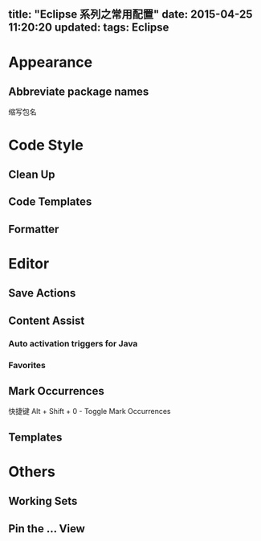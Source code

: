 title: "Eclipse 系列之常用配置"
date: 2015-04-25 11:20:20
updated: 
tags: Eclipse
---

# Appearance

## Abbreviate package names

缩写包名

# Code Style

## Clean Up

## Code Templates

## Formatter

# Editor

## Save Actions

## Content Assist

### Auto activation triggers for Java

### Favorites

## Mark Occurrences

快捷键 Alt + Shift + 0 - Toggle Mark Occurrences

## Templates

# Others

## Working Sets

## Pin the … View

